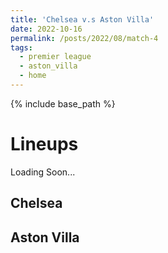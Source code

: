 ```yaml
---
title: 'Chelsea v.s Aston Villa'
date: 2022-10-16
permalink: /posts/2022/08/match-4
tags:
  - premier league
  - aston_villa
  - home
---
```


{% include base_path %}
<!-- 
# Final Score
### Chelsea (Sterling) 2 - 1 Leicester City (Barnes) -->

# Lineups 
Loading Soon...
## Chelsea
<!-- <img src="../images/lineups/chelsea_gm4.png" alt="chelsea_lineup_gm4" width=400/> -->

<!-- >                            Mendy    
>   
>               Fofana       Silva     Kouilabaly  
> 
>     James     Loftus-Cheek    Gallagher    Kovacic   Cucurella 
>
>                     Sterling            Pulisic
>
>  -->


## Aston Villa
<!-- <img src="../images/lineups/leicester_gm4.png" alt="leicester_lineup_gm4" width=400/> -->
<!-- 
>                        Fabianski   
>   
>           Coufal   Kehrer   Zouma    Emerson
> 
>                 Rice            Soucek
>
>             Bowen        Paqueta       Fornals
>
>                           Antonio
>  -->




